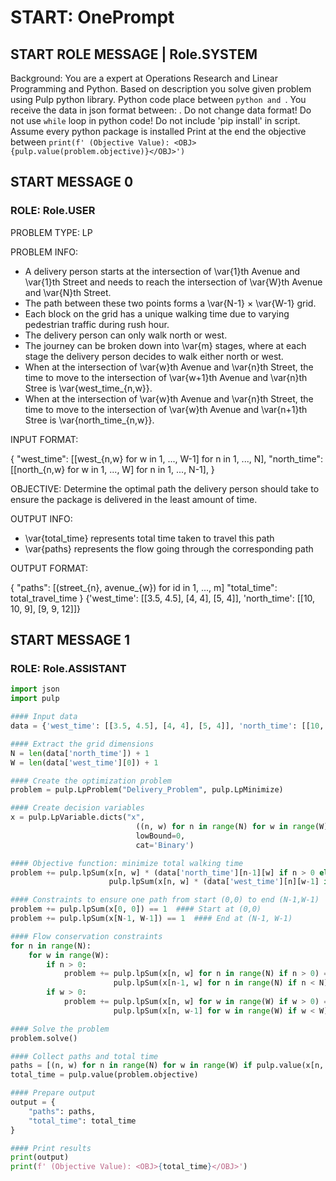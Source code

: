# START: OnePrompt 
## START ROLE MESSAGE | Role.SYSTEM 
Background: You are a expert at Operations Research and Linear Programming and Python. Based on description you solve given problem using Pulp python library. Python code place between ```python and ```. You receive the data in json format between: <DATA></DATA>. Do not change data format! Do not use `while` loop in python code! Do not include 'pip install' in script. Assume every python package is installed Print at the end the objective between <OBJ></OBJ> `print(f' (Objective Value): <OBJ>{pulp.value(problem.objective)}</OBJ>')`  
## START MESSAGE 0 
### ROLE: Role.USER
<DESCRIPTION>
PROBLEM TYPE: LP

PROBLEM INFO:

- A delivery person starts at the intersection of \var{1}th Avenue and \var{1}th Street and needs to reach the intersection of \var{W}th Avenue and \var{N}th Street.
- The path between these two points forms a \var{N-1} × \var{W-1} grid.
- Each block on the grid has a unique walking time due to varying pedestrian traffic during rush hour.
- The delivery person can only walk north or west.
- The journey can be broken down into \var{m} stages, where at each stage the delivery person decides to walk either north or west.
- When at the intersection of \var{w}th Avenue and \var{n}th Street, the time to move to the intersection of \var{w+1}th Avenue and \var{n}th Stree is \var{west_time_{n,w}}.
- When at the intersection of \var{w}th Avenue and \var{n}th Street, the time to move to the intersection of \var{w}th Avenue and \var{n+1}th Stree is \var{north_time_{n,w}}.

INPUT FORMAT:

{
    "west_time": [[west_{n,w} for w in 1, ..., W-1] for n in 1, ..., N],
    "north_time": [[north_{n,w} for w in 1, ..., W] for n in 1, ..., N-1],
}

OBJECTIVE: Determine the optimal path the delivery person should take to ensure the package is delivered in the least amount of time.

OUTPUT INFO:

- \var{total_time} represents total time taken to travel this path
- \var{paths} represents the flow going through the corresponding path

OUTPUT FORMAT:

{
    "paths": [(street_{n}, avenue_{w}) for id in 1, ..., m]
    "total_time": total_travel_time
}
</DESCRIPTION>
<DATA>
{'west_time': [[3.5, 4.5], [4, 4], [5, 4]], 'north_time': [[10, 10, 9], [9, 9, 12]]}</DATA>


## START MESSAGE 1 
### ROLE: Role.ASSISTANT
```python
import json
import pulp

#### Input data
data = {'west_time': [[3.5, 4.5], [4, 4], [5, 4]], 'north_time': [[10, 10, 9], [9, 9, 12]]}

#### Extract the grid dimensions
N = len(data['north_time']) + 1
W = len(data['west_time'][0]) + 1

#### Create the optimization problem
problem = pulp.LpProblem("Delivery_Problem", pulp.LpMinimize)

#### Create decision variables
x = pulp.LpVariable.dicts("x", 
                            ((n, w) for n in range(N) for w in range(W)), 
                            lowBound=0, 
                            cat='Binary')

#### Objective function: minimize total walking time
problem += pulp.lpSum(x[n, w] * (data['north_time'][n-1][w] if n > 0 else 0) for n in range(N) for w in range(W) if n > 0) + \
                      pulp.lpSum(x[n, w] * (data['west_time'][n][w-1] if w > 0 else 0) for n in range(N) for w in range(W) if w > 0)

#### Constraints to ensure one path from start (0,0) to end (N-1,W-1)
problem += pulp.lpSum(x[0, 0]) == 1  #### Start at (0,0)
problem += pulp.lpSum(x[N-1, W-1]) == 1  #### End at (N-1, W-1)

#### Flow conservation constraints
for n in range(N):
    for w in range(W):
        if n > 0:
            problem += pulp.lpSum(x[n, w] for n in range(N) if n > 0) == \
                       pulp.lpSum(x[n-1, w] for n in range(N) if n < N)
        if w > 0:
            problem += pulp.lpSum(x[n, w] for w in range(W) if w > 0) == \
                       pulp.lpSum(x[n, w-1] for w in range(W) if w < W)

#### Solve the problem
problem.solve()

#### Collect paths and total time
paths = [(n, w) for n in range(N) for w in range(W) if pulp.value(x[n, w]) == 1]
total_time = pulp.value(problem.objective)

#### Prepare output
output = {
    "paths": paths,
    "total_time": total_time
}

#### Print results
print(output)
print(f' (Objective Value): <OBJ>{total_time}</OBJ>')
```

